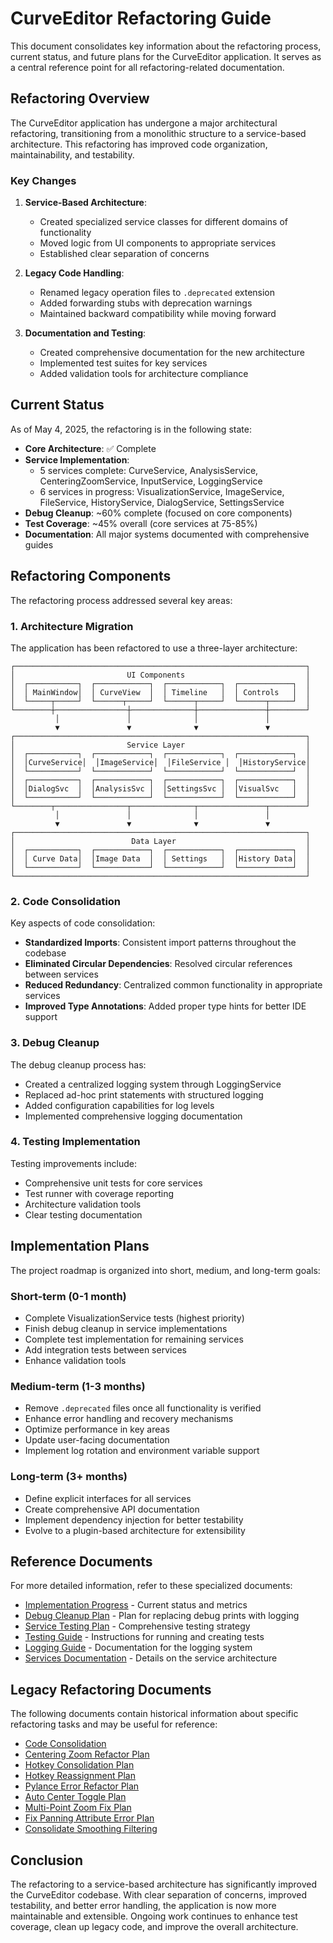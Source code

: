# CurveEditor Refactoring Guide

This document consolidates key information about the refactoring process, current status, and future plans for the CurveEditor application. It serves as a central reference point for all refactoring-related documentation.

## Refactoring Overview

The CurveEditor application has undergone a major architectural refactoring, transitioning from a monolithic structure to a service-based architecture. This refactoring has improved code organization, maintainability, and testability.

### Key Changes

1. **Service-Based Architecture**:
   - Created specialized service classes for different domains of functionality
   - Moved logic from UI components to appropriate services
   - Established clear separation of concerns

2. **Legacy Code Handling**:
   - Renamed legacy operation files to `.deprecated` extension
   - Added forwarding stubs with deprecation warnings
   - Maintained backward compatibility while moving forward

3. **Documentation and Testing**:
   - Created comprehensive documentation for the new architecture
   - Implemented test suites for key services
   - Added validation tools for architecture compliance

## Current Status

As of May 4, 2025, the refactoring is in the following state:

- **Core Architecture**: ✅ Complete
- **Service Implementation**:
  - 5 services complete: CurveService, AnalysisService, CenteringZoomService, InputService, LoggingService
  - 6 services in progress: VisualizationService, ImageService, FileService, HistoryService, DialogService, SettingsService
- **Debug Cleanup**: ~60% complete (focused on core components)
- **Test Coverage**: ~45% overall (core services at 75-85%)
- **Documentation**: All major systems documented with comprehensive guides

## Refactoring Components

The refactoring process addressed several key areas:

### 1. Architecture Migration

The application has been refactored to use a three-layer architecture:

```
┌─────────────────────────────────────────────────────────────────┐
│                         UI Components                           │
│  ┌───────────┐  ┌────────────┐  ┌────────────┐  ┌────────────┐  │
│  │ MainWindow│  │ CurveView  │  │ Timeline   │  │ Controls   │  │
│  └─────┬─────┘  └──────┬─────┘  └──────┬─────┘  └──────┬─────┘  │
└────────┼────────────────┼──────────────┼───────────────┼────────┘
          │               │              │               │
          ▼               ▼              ▼               ▼
┌─────────────────────────────────────────────────────────────────┐
│                         Service Layer                           │
│  ┌───────────┐  ┌────────────┐  ┌────────────┐  ┌────────────┐  │
│  │CurveService│  │ImageService│  │FileService │  │HistoryService│
│  └───────────┘  └────────────┘  └────────────┘  └────────────┘  │
│  ┌───────────┐  ┌────────────┐  ┌────────────┐  ┌────────────┐  │
│  │DialogSvc  │  │AnalysisSvc │  │SettingsSvc │  │VisualSvc   │  │
│  └───────────┘  └────────────┘  └────────────┘  └────────────┘  │
└────────┬────────────────┬──────────────┬───────────────┬────────┘
          │               │              │               │
          ▼               ▼              ▼               ▼
┌─────────────────────────────────────────────────────────────────┐
│                          Data Layer                             │
│  ┌───────────┐  ┌────────────┐  ┌────────────┐  ┌────────────┐  │
│  │ Curve Data│  │Image Data  │  │ Settings   │  │History Data│  │
│  └───────────┘  └────────────┘  └────────────┘  └────────────┘  │
└─────────────────────────────────────────────────────────────────┘
```

### 2. Code Consolidation

Key aspects of code consolidation:

- **Standardized Imports**: Consistent import patterns throughout the codebase
- **Eliminated Circular Dependencies**: Resolved circular references between services
- **Reduced Redundancy**: Centralized common functionality in appropriate services
- **Improved Type Annotations**: Added proper type hints for better IDE support

### 3. Debug Cleanup

The debug cleanup process has:

- Created a centralized logging system through LoggingService
- Replaced ad-hoc print statements with structured logging
- Added configuration capabilities for log levels
- Implemented comprehensive logging documentation

### 4. Testing Implementation

Testing improvements include:

- Comprehensive unit tests for core services
- Test runner with coverage reporting
- Architecture validation tools
- Clear testing documentation

## Implementation Plans

The project roadmap is organized into short, medium, and long-term goals:

### Short-term (0-1 month)
- Complete VisualizationService tests (highest priority)
- Finish debug cleanup in service implementations
- Complete test implementation for remaining services
- Add integration tests between services
- Enhance validation tools

### Medium-term (1-3 months)
- Remove `.deprecated` files once all functionality is verified
- Enhance error handling and recovery mechanisms
- Optimize performance in key areas
- Update user-facing documentation
- Implement log rotation and environment variable support

### Long-term (3+ months)
- Define explicit interfaces for all services
- Create comprehensive API documentation
- Implement dependency injection for better testability
- Evolve to a plugin-based architecture for extensibility

## Reference Documents

For more detailed information, refer to these specialized documents:

- [Implementation Progress](implementation_progress.md) - Current status and metrics
- [Debug Cleanup Plan](debug_cleanup_plan.md) - Plan for replacing debug prints with logging
- [Service Testing Plan](service_testing_plan.md) - Comprehensive testing strategy
- [Testing Guide](testing_guide.md) - Instructions for running and creating tests
- [Logging Guide](logging_guide.md) - Documentation for the logging system
- [Services Documentation](../services/README.md) - Details on the service architecture

## Legacy Refactoring Documents

The following documents contain historical information about specific refactoring tasks and may be useful for reference:

- [Code Consolidation](code_consolidation.md)
- [Centering Zoom Refactor Plan](centering_zoom_refactor_plan.md)
- [Hotkey Consolidation Plan](hotkey_consolidation_plan.md)
- [Hotkey Reassignment Plan](hotkey_reassignment_plan.md)
- [Pylance Error Refactor Plan](pylance_error_refactor_plan.md)
- [Auto Center Toggle Plan](auto_center_toggle_plan.md)
- [Multi-Point Zoom Fix Plan](multi_point_zoom_fix_plan.md)
- [Fix Panning Attribute Error Plan](fix_panning_attribute_error_plan.md)
- [Consolidate Smoothing Filtering](CONSOLIDATE_SMOOTHING_FILTERING.md)

## Conclusion

The refactoring to a service-based architecture has significantly improved the CurveEditor codebase. With clear separation of concerns, improved testability, and better error handling, the application is now more maintainable and extensible. Ongoing work continues to enhance test coverage, clean up legacy code, and improve the overall architecture.
